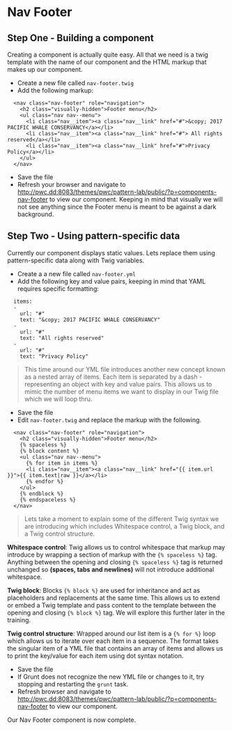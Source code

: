 # Nav Footer

## Step One - Building a component
Creating a component is actually quite easy.  All that we need is a twig template with the name of our component and the HTML markup that makes up our component.

- Create a new file called `nav-footer.twig`
- Add the following markup:

```
  <nav class="nav-footer" role="navigation">
    <h2 class="visually-hidden">Footer menu</h2>
    <ul class="nav nav--menu">
      <li class="nav__item"><a class="nav__link" href="#">&copy; 2017 PACIFIC WHALE CONSERVANCY</a></li>
      <li class="nav__item"><a class="nav__link" href="#"> All rights reserved</a></li>
      <li class="nav__item"><a class="nav__link" href="#">Privacy Policy</a></li>
    </ul>
  </nav>
```

- Save the file
- Refresh your browser and navigate to http://pwc.dd:8083/themes/pwc/pattern-lab/public/?p=components-nav-footer to view our component.  Keeping in mind that visually we will not see anything since the Footer menu is meant to be against a dark background.

## Step Two - Using pattern-specific data
Currently our component displays static values.  Lets replace them using pattern-specific data along with Twig variables.

- Create a a new file called `nav-footer.yml`
- Add the following key and value pairs, keeping in mind that YAML requires specific formatting:

```
  items:
  -
    url: "#"
    text: "&copy; 2017 PACIFIC WHALE CONSERVANCY"
  -
    url: "#"
    text: "All rights reserved"
  -
    url: "#"
    text: "Privacy Policy"
```

> This time around our YML file introduces another new concept known as a nested array of items. Each item is separated by a dash - representing an object with key and value pairs.  This allows us to mimic the number of menu items we want to display in our Twig file which we will loop thru.

- Save the file
- Edit `nav-footer.twig` and replace the markup with the following.

```
  <nav class="nav-footer" role="navigation">
    <h2 class="visually-hidden">Footer menu</h2>
    {% spaceless %}
    {% block content %}
    <ul class="nav nav--menu">
      {% for item in items %}
      <li class="nav__item"><a class="nav__link" href="{{ item.url }}">{{ item.text|raw }}</a></li>
      {% endfor %}
    </ul>
    {% endblock %}
    {% endspaceless %}
  </nav>
```

> Lets take a moment to explain some of the different Twig syntax we are introducing which includes Whitespace control, a Twig block, and a Twig control structure.

**Whitespace control**: Twig allows us to control whitespace that markup may introduce by wrapping a section of markup with the `{% spaceless %}` tag.  Anything between the opening and closing `{% spaceless %}` tag is returned unchanged so **(spaces, tabs and newlines)** will not introduce additional whitespace.

**Twig block**: Blocks `{% block %}` are used for inheritance and act as placeholders and replacements at the same time.  This allows us to extend or embed a Twig template and pass content to the template between the opening and closing `{% block %}` tag.  We will explore this further later in the training.

**Twig control structure**: Wrapped around our list item is a `{% for %}` loop which allows us to iterate over each item in a sequence.  The format takes the singular item of a YML file that contains an array of items and allows us to print the key/value for each item using dot syntax notation.

- Save the file
- If Grunt does not recognize the new YML file or changes to it, try stopping and restarting the `grunt` task.
- Refresh browser and navigate to http://pwc.dd:8083/themes/pwc/pattern-lab/public/?p=components-nav-footer to view our component.

Our Nav Footer component is now complete.
